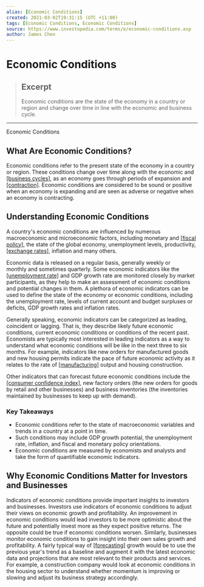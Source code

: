 ```yaml
---
alias: [Economic Conditions]
created: 2021-03-02T19:31:15 (UTC +11:00)
tags: [Economic Conditions, Economic Conditions]
source: https://www.investopedia.com/terms/e/economic-conditions.asp
author: James Chen
---
```


# Economic Conditions

> ## Excerpt
> Economic conditions are the state of the economy in a country or region and change over time in line with the economic and business cycle.

---

Economic Conditions
## What Are Economic Conditions?

Economic conditions refer to the present state of the economy in a country or region. These conditions change over time along with the economic and [[business cycles]](https://www.investopedia.com/terms/b/businesscycle.asp), as an economy goes through periods of expansion and [[contraction]](https://www.investopedia.com/terms/c/contraction.asp). Economic conditions are considered to be sound or positive when an economy is expanding and are seen as adverse or negative when an economy is contracting.

## Understanding Economic Conditions

A country's economic conditions are influenced by numerous macroeconomic and microeconomic factors, including monetary and [[fiscal policy]](https://www.investopedia.com/terms/f/fiscalpolicy.asp), the state of the global economy, unemployment levels, productivity, [[exchange rates]](https://www.investopedia.com/terms/e/exchangerate.asp), inflation and many others.

Economic data is released on a regular basis, generally weekly or monthly and sometimes quarterly. Some economic indicators like the [[unemployment rate]](https://www.investopedia.com/terms/e/economic_indicator.asp) and GDP growth rate are monitored closely by market participants, as they help to make an assessment of economic conditions and potential changes in them. A plethora of economic indicators can be used to define the state of the economy or economic conditions, including the unemployment rate, levels of current account and budget surpluses or deficits, GDP growth rates and inflation rates.

Generally speaking, economic indicators can be categorized as leading, coincident or lagging. That is, they describe likely future economic conditions, current economic conditions or conditions of the recent past. Economists are typically most interested in leading indicators as a way to understand what economic conditions will be like in the next three to six months. For example, indicators like new orders for manufactured goods and new housing permits indicate the pace of future economic activity as it relates to the rate of [[manufacturing]](https://www.investopedia.com/terms/m/manufacturing.asp) output and housing construction.

Other indicators that can forecast future economic conditions include the [[consumer confidence index]](https://www.investopedia.com/terms/c/cci.asp), new factory orders (the new orders for goods by retail and other businesses) and business inventories (the inventories maintained by businesses to keep up with demand). 

### Key Takeaways

-   Economic conditions refer to the state of macroeconomic variables and trends in a country at a point in time.
-   Such conditions may include GDP growth potential, the unemployment rate, inflation, and fiscal and monetary policy orientations.
-   Economic conditions are measured by economists and analysts and take the form of quantifiable economic indicators.

## Why Economic Conditions Matter for Investors and Businesses

Indicators of economic conditions provide important insights to investors and businesses. Investors use indicators of economic conditions to adjust their views on economic growth and profitability. An improvement in economic conditions would lead investors to be more optimistic about the future and potentially invest more as they expect positive returns. The opposite could be true if economic conditions worsen. Similarly, businesses monitor economic conditions to gain insight into their own sales growth and profitability. A fairly typical way of [[forecasting]](https://www.investopedia.com/terms/f/forecasting.asp) growth would be to use the previous year's trend as a baseline and augment it with the latest economic data and projections that are most relevant to their products and services. For example, a construction company would look at economic conditions in the housing sector to understand whether momentum is improving or slowing and adjust its business strategy accordingly.
